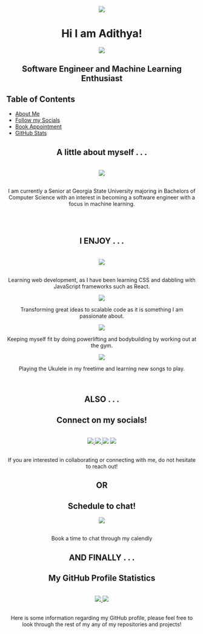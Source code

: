 <!-- <style>
.inline-block {
  display: inline-block;
}

.sections {
  margin: 50px;
}

.word-break {
  white-space: -moz-pre-wrap !important;  /* Mozilla, since 1999 */
  white-space: -pre-wrap;      /* Opera 4-6 */
  white-space: -o-pre-wrap;    /* Opera 7 */
  white-space: pre-wrap;       /* css-3 */
  word-wrap: break-word;       /* Internet Explorer 5.5+ */
  white-space: -webkit-pre-wrap; /* Newer versions of Chrome/Safari*/
  word-break: keep-all;
  white-space: normal;
  width: 50%;
}
</style> -->

<div align="center">
  <img src="https://img.icons8.com/external-wanicon-flat-wanicon/96/000000/external-computer-free-time-wanicon-flat-wanicon.png"/>
</div>

<h1 align="center">Hi I am Adithya!</h1>

<div class="sections" align="center">

  <!-- Thinking Icon (software engineering) -->
  <!-- <div style="margin-right: 20%;" align="center" class="inline-block">
    <img src="https://img.icons8.com/ios-filled/60/000000/learning.png"/>
  </div> -->

  <!-- Robot Icon (machine learning) -->
  <div class="inline-block">
    <img src="https://img.icons8.com/external-wanicon-lineal-wanicon/60/000000/external-machine-learning-smart-industry-wanicon-lineal-wanicon.png"/>
  </div>

  <h2>Software Engineer and Machine Learning <br>Enthusiast</h2> 
</div>

<h2> Table of Contents</h2>
<ul>
  <li><a href="#about-me">About Me</a></li>
  <li><a href="#check-out-socials">Follow my Socials</a></li>
  <li><a href="#schedule-chat">Book Appointment</a></li>
  <li><a href="#github-stats">GitHub Stats</a></li>
</ul>

<div align=center>
  <h2 id="about-me" align="center">A little about myself . . .</h2>
  <br>
  <div>
    <img src="https://upload.wikimedia.org/wikipedia/en/thumb/3/3b/Georgia_State_Athletics_logo.svg/96px-Georgia_State_Athletics_logo.svg.png"/>
    <br>
    <br>
    <p class="word-break">I am currently a Senior at Georgia State University majoring in Bachelors of Computer Science with an interest in becoming a software engineer with a focus in machine learning.</p>
  </div>

  <br>
  <br>

  <h2>I ENJOY . . .</h2>
  <br>
  <div class="inline-block">
    <img src="https://img.icons8.com/ultraviolet/80/000000/react--v2.png"/>
    <br>
    <br>
    <p class="word-break">Learning web development, as I have been learning CSS and dabbling with JavaScript frameworks such as React.</p>
  </div>

  <div class="inline-block">
    <img src="https://img.icons8.com/color/80/000000/light-on--v2.png"/>
    <p class="word-break">Transforming great ideas to scalable code as it is something I am passionate about.</p>
  </div>
  
  <div class="inline-block">
    <img src="https://img.icons8.com/color/80/000000/bench-press--v2.png"/>
    <p class="word-break">Keeping myself fit by doing powerlifting and bodybuilding by working out at the gym.</p>
  </div>

  <div class="inline-block">
    <img src="https://img.icons8.com/color/80/000000/music--v2.png"/>
    <p class="word-break">Playing the Ukulele in my freetime and learning new songs to play.</p>
  </div>
</div>

<br>
<h2 align="center">ALSO . . .</h2>

<div class="sections" id="check-out-socials" align="center">

  <h2>Connect on my socials!</h2>
  <br>
  
  <a href="mailto:adithyav211@gmail.com">
    <img src="https://img.icons8.com/fluency/90/000000/gmail-new.png"/>
  </a>
  <a href="http://www.linkedin.com/in/adithya-venkatesh">
    <img src="https://img.icons8.com/color/90/000000/linkedin.png"/>
  </a>
  <img src="https://img.icons8.com/color/90/000000/facebook.png"/>
  <img src="https://img.icons8.com/fluency/90/000000/instagram-new.png"/>

  <!-- Email Address -->
  <!-- <div class="inline-block">
  <h3>Google Mail</h3>
  </div> -->
  <!-- Linkedin Profile -->
  <!-- <div class="inline-block">
    <h3>Linkedin</h3>
  </div> -->

  <!-- Facebook Profile -->
  <!-- <div class="inline-block">
    <a href="https://www.facebook.com/profile.php?id=100009287506279">
    </a>
    <h3>Facebook</h3>
  </div> -->

  <!-- Instagram Profile -->
  <!-- <div class="inline-block">
    <a href="https://www.instagram.com/adithya.vvs/">
    </a>
    <h3>Instagram</h3>
  </div> -->
  <br>
  <br>
  <p>If you are interested in collaborating or connecting with me, do not hesitate to reach out!</p>
</div>

<h2 align="center">OR</h2>

<div class="sections" id="schedule-chat" align="center">
  <h2>Schedule to chat!</h2>
  <a href="https://calendly.com/adithyavenkatesh/30min">
    <img src="https://img.icons8.com/color/96/000000/calendar--v2.png"/>
  </a>
  <br>
  <br>
  <p>Book a time to chat through my calendly</p>
</div>

<h2 align="center">AND FINALLY . . .</h2>

<div class="sections" id="github-stats" align="center">
    <h2>My GitHub Profile Statistics</h2>
    <br>
    <a href="https://github.com/anuraghazra/github-readme-stats">
      <img src="https://github-readme-stats.vercel.app/api?username=adithyav09&show_icons=true&theme=darcula" />
    </a>
    <a href="https://github.com/anuraghazra/github-readme-stats">
      <img src="https://github-readme-stats.vercel.app/api/top-langs/?username=adithyav09&layout=compact&theme=darcula" />
    </a>
    <br>
    <br>
    <p class="word-break">Here is some information regarding my GitHub profile, please feel free to look through the rest of my any of my repositories and projects!</p>
</div>



